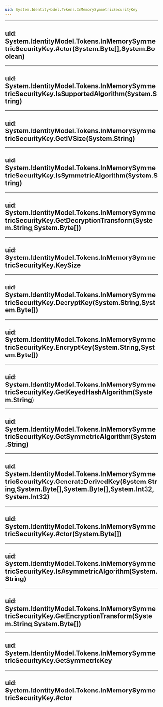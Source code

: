 ```yaml
---
uid: System.IdentityModel.Tokens.InMemorySymmetricSecurityKey
---
```


---
uid: System.IdentityModel.Tokens.InMemorySymmetricSecurityKey.#ctor(System.Byte[],System.Boolean)
---

---
uid: System.IdentityModel.Tokens.InMemorySymmetricSecurityKey.IsSupportedAlgorithm(System.String)
---

---
uid: System.IdentityModel.Tokens.InMemorySymmetricSecurityKey.GetIVSize(System.String)
---

---
uid: System.IdentityModel.Tokens.InMemorySymmetricSecurityKey.IsSymmetricAlgorithm(System.String)
---

---
uid: System.IdentityModel.Tokens.InMemorySymmetricSecurityKey.GetDecryptionTransform(System.String,System.Byte[])
---

---
uid: System.IdentityModel.Tokens.InMemorySymmetricSecurityKey.KeySize
---

---
uid: System.IdentityModel.Tokens.InMemorySymmetricSecurityKey.DecryptKey(System.String,System.Byte[])
---

---
uid: System.IdentityModel.Tokens.InMemorySymmetricSecurityKey.EncryptKey(System.String,System.Byte[])
---

---
uid: System.IdentityModel.Tokens.InMemorySymmetricSecurityKey.GetKeyedHashAlgorithm(System.String)
---

---
uid: System.IdentityModel.Tokens.InMemorySymmetricSecurityKey.GetSymmetricAlgorithm(System.String)
---

---
uid: System.IdentityModel.Tokens.InMemorySymmetricSecurityKey.GenerateDerivedKey(System.String,System.Byte[],System.Byte[],System.Int32,System.Int32)
---

---
uid: System.IdentityModel.Tokens.InMemorySymmetricSecurityKey.#ctor(System.Byte[])
---

---
uid: System.IdentityModel.Tokens.InMemorySymmetricSecurityKey.IsAsymmetricAlgorithm(System.String)
---

---
uid: System.IdentityModel.Tokens.InMemorySymmetricSecurityKey.GetEncryptionTransform(System.String,System.Byte[])
---

---
uid: System.IdentityModel.Tokens.InMemorySymmetricSecurityKey.GetSymmetricKey
---

---
uid: System.IdentityModel.Tokens.InMemorySymmetricSecurityKey.#ctor
---
